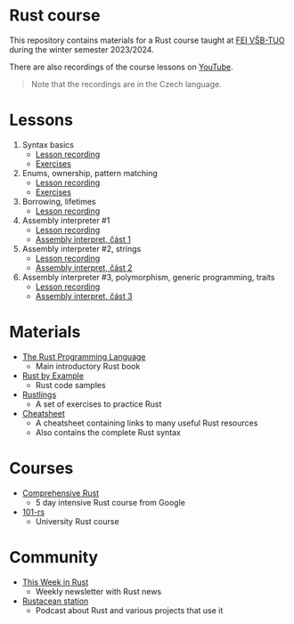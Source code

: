 # Rust course
This repository contains materials for a Rust course taught at [FEI VŠB-TUO](https://www.fei.vsb.cz/en/) during the
winter semester 2023/2024.

There are also recordings of the course lessons on [YouTube](https://www.youtube.com/playlist?list=PLgoUJJFtqE9APcuG-kEYtjktk2ZHec5Rc).

> Note that the recordings are in the Czech language.

# Lessons
1) Syntax basics
   - [Lesson recording](https://www.youtube.com/watch?v=eLJjocj80tw)
   - [Exercises](exercises/01)
2) Enums, ownership, pattern matching
   - [Lesson recording](https://www.youtube.com/watch?v=VLvwuI-Nw9s)
   - [Exercises](exercises/02)
3) Borrowing, lifetimes
   - [Lesson recording](https://www.youtube.com/watch?v=0G-0pgQM8h0)
4) Assembly interpreter #1
   - [Lesson recording](https://www.youtube.com/watch?v=2RsHc4v9iRE)
   - [Assembly interpret, část 1](projects/assembly-interpret/01)
5) Assembly interpreter #2, strings
   - [Lesson recording](https://www.youtube.com/watch?v=pcifjQ9ELeU)
   - [Assembly interpret, část 2](projects/assembly-interpret/02)
6) Assembly interpreter #3, polymorphism, generic programming, traits
   - [Lesson recording](https://www.youtube.com/watch?v=4UrfQfJNqAk)
   - [Assembly interpret, část 3](projects/assembly-interpret/03)

# Materials
- [The Rust Programming Language](https://doc.rust-lang.org/book/)
  - Main introductory Rust book
- [Rust by Example](https://doc.rust-lang.org/rust-by-example/hello.html)
  - Rust code samples
- [Rustlings](https://github.com/rust-lang/rustlings)
  - A set of exercises to practice Rust
- [Cheatsheet](https://cheats.rs/)
  - A cheatsheet containing links to many useful Rust resources
  - Also contains the complete Rust syntax

# Courses
- [Comprehensive Rust](https://google.github.io/comprehensive-rust/)
  - 5 day intensive Rust course from Google
- [101-rs](https://101-rs.tweede.golf/)
  - University Rust course

# Community
- [This Week in Rust](https://this-week-in-rust.org/)
  - Weekly newsletter with Rust news
- [Rustacean station](https://rustacean-station.org/)
  - Podcast about Rust and various projects that use it
